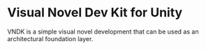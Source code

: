 # Visual Novel Dev Kit for Unity
VNDK is a simple visual novel development that can be used as an architectural foundation layer.